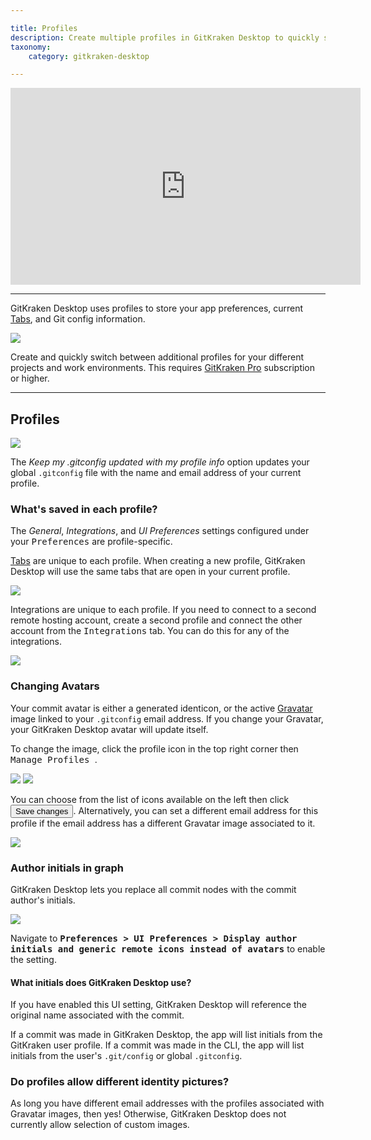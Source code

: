 ```yaml
---

title: Profiles
description: Create multiple profiles in GitKraken Desktop to quickly switch between repository preferences. Manage different gitconfig settings, repositories, and more!
taxonomy:
    category: gitkraken-desktop

---
```


<div class='embed-container embed-container--16-9'>
    <iframe width="560" height="315" src="https://www.youtube.com/embed/ZgYjeaJDbX8?ecver=1" frameborder="0" allowfullscreen></iframe>
</div>

***

GitKraken Desktop uses profiles to store your app preferences, current [Tabs](/start-here/interface/#tabs), and Git config information.


<img src="/wp-content/uploads/profiles@2x.png" class="help-center-img img-bordered">

<div class='callout callout--success'>
    <p>Create and quickly switch between additional profiles for your different projects and work environments. This requires <a href="https://www.gitkraken.com/pricing" target="_blank">GitKraken Pro</a> subscription or higher.</p>
</div>

***
## Profiles


<img src="/wp-content/uploads/profiles-preferences@2x.png" class="help-center-img img-bordered">

The _Keep my .gitconfig updated with my profile info_ option updates your global `.gitconfig` file with the name and email address of your current profile.


### What's saved in each profile?

The _General_, _Integrations_, and _UI Preferences_ settings configured under your <kbd>Preferences</kbd> are profile-specific.  

[Tabs](/start-here/interface/#tabs) are unique to each profile. When creating a new profile, GitKraken Desktop will use the same tabs that are open in your current profile.

<img src='/wp-content/uploads/profile-tabs-2025.gif' class="help-center-img img-bordered">

Integrations are unique to each profile. If you need to connect to a second remote hosting account, create a second profile and connect the other account from the <kbd>Integrations</kbd> tab. You can do this for any of the integrations.

<img src="/wp-content/uploads/profile-example-2025.png" class="help-center-img img-bordered">

### Changing Avatars
Your commit avatar is either a generated identicon, or the active [Gravatar](https://gravatar.com) image linked to your <code>.gitconfig</code> email address. If you change your Gravatar, your GitKraken Desktop avatar will update itself.

To change the image, click the profile icon in the top right corner then <kbd>Manage Profiles <i class='fa fa-caret-right'></i> <i class="fa fa-ellipsis-v" aria-hidden="true"></i></kbd>.

<img src="/wp-content/uploads/edit-profile-1-2025.png" class="help-center-img img-bordered">

<img src="/wp-content/uploads/edit-profile-2-2025.png" class="help-center-img img-bordered">

You can choose from the list of icons available on the left then click <button class='button button--success button--ui button--nolink'>Save changes</span></button>. Alternatively, you can set a different email address for this profile if the email address has a different Gravatar image associated to it.

<img src="/wp-content/uploads/gravatar-2025.png" class="help-center-img img-bordered">

### Author initials in graph

GitKraken Desktop lets you replace all commit nodes with the commit author's initials. 

<img src="/wp-content/uploads/author-initials-2025.png" class="help-center-img img-bordered">

Navigate to <kbd><strong>Preferences > UI Preferences > Display author initials and generic remote icons instead of avatars</strong></kbd> to enable the setting.

#### What initials does GitKraken Desktop use?

If you have enabled this UI setting, GitKraken Desktop will reference the original name associated with the commit.

If a commit was made in GitKraken Desktop, the app will list initials from the GitKraken user profile. If a commit was made in the CLI, the app will list initials from the user's `.git/config` or global `.gitconfig`.

### Do profiles allow different identity pictures?</p>

As long you have different email addresses with the profiles associated with Gravatar images, then yes! Otherwise, GitKraken Desktop does not currently allow selection of custom images.

